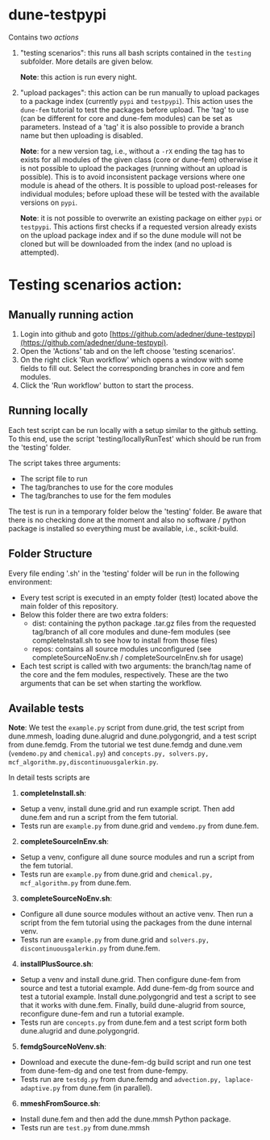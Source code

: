 # dune-testpypi

Contains two _actions_

1. "testing scenarios": this runs all bash scripts contained in the `testing` subfolder. More details are given below.

   __Note__: this action is run every night.
2. "upload packages": this action can be run manually to upload packages to
   a package index (currently `pypi` and `testpypi`). This action uses the
   `dune-fem` tutorial to test the packages before upload. The 'tag' to use
   (can be different for core and dune-fem modules) can be set as
   parameters. Instead of a 'tag' it is also possible to provide a branch
   name but then uploading is disabled.

   __Note__: for a new version tag, i.e., without a `-rX` ending the tag has to exists for all modules of the given class
   (core or dune-fem) otherwise it is not possible to upload the packages (running without an upload is possible).
   This is to avoid inconsistent package versions where one module is ahead of the others.
   It is possible to upload post-releases for individual modules; before upload these will be tested with the available versions
   on `pypi`.

   __Note__: it is not possible to overwrite an existing package on either `pypi` or `testpypi`. This actions first checks if
   a requested version already exists on the upload package index and if so the dune module will not be cloned but will be
   downloaded from the index (and no upload is attempted).


# Testing scenarios action:

Manually running action
------------------------

1. Login into github and goto [https://github.com/adedner/dune-testpypi](https://github.com/adedner/dune-testpypi).
2. Open the 'Actions' tab and on the left choose 'testing scenarios'.
3. On the right click 'Run workflow' which opens a window with some fields to
fill out. Select the corresponding branches in core and fem modules.
4. Click the 'Run workflow' button to start the process.

Running locally
---------------
Each test script can be run locally with a setup similar to the github setting.
To this end, use the script 'testing/locallyRunTest' which should be run from the 'testing' folder.

The script takes three arguments:
- The script file to run
- The tag/branches to use for the core modules
- The tag/branches to use for the fem modules

The test is run in a temporary folder below the 'testing' folder.
Be aware that there is no checking done at the moment and also no software / python
package is installed so everything must be available, i.e., scikit-build.

Folder Structure
----------------
Every file ending '.sh' in the 'testing' folder will be run in the following environment:
- Every test script is executed in an empty folder (test) located above the
  main folder of this repository.
- Below this folder there are two extra folders:
  - dist: containing the python package .tar.gz files from the requested
    tag/branch of all core modules and dune-fem modules
    (see completeInstall.sh to see how to install from those files)
  - repos: contains all source modules unconfigured
    (see completeSourceNoEnv.sh / completeSourceInEnv.sh for usage)
- Each test script is called with two arguments: the branch/tag name of the
  core and the fem modules, respectively. These are the two arguments that
  can be set when starting the workflow.


Available tests
---------------

__Note__: We test the `example.py` script from dune.grid,
          the test script from dune.mmesh, loading dune.alugrid and dune.polygongrid,
          and a test script from dune.femdg.
          From the tutorial we test dune.femdg and dune.vem (`vemdemo.py` and `chemical.py`)
          and `concepts.py, solvers.py, mcf_algorithm.py,discontinuousgalerkin.py`.

In detail tests scripts are

1. __completeInstall.sh__:
  - Setup a venv, install dune.grid and run example script. Then add dune.fem and run a script from the fem tutorial.
  - Tests run are `example.py` from dune.grid and `vemdemo.py` from dune.fem.
2. __completeSourceInEnv.sh__:
  - Setup a venv, configure all dune source modules and run a script from the fem tutorial.
  - Tests run are `example.py` from dune.grid and `chemical.py, mcf_algorithm.py` from dune.fem.
3. __completeSourceNoEnv.sh__:
  - Configure all dune source modules without an active venv.
    Then run a script from the fem tutorial using the packages from the dune internal venv.
  - Tests run are `example.py` from dune.grid and `solvers.py, discontinuousgalerkin.py` from dune.fem.
4. __installPlusSource.sh__:
  - Setup a venv and install dune.grid.
    Then configure dune-fem from source and test a tutorial example.
    Add dune-fem-dg from source and test a tutorial example.
    Install dune.polygongrid and test a script to see that it works with dune.fem.
    Finally, build dune-alugrid from source, reconfigure dune-fem and run a tutorial example.
  - Tests run are `concepts.py` from dune.fem and a test script
    form both dune.alugrid and dune.polygongrid.
5. __femdgSourceNoVenv.sh__:
  - Download and execute the dune-fem-dg build script and run one test from dune-fem-dg and one test from dune-fempy.
  - Tests run are `testdg.py` from dune.femdg and `advection.py, laplace-adaptive.py` from dune.fem (in parallel).
6. __mmeshFromSource.sh__:
  - Install dune.fem and then add the dune.mmsh Python package.
  - Tests run are `test.py` from dune.mmsh

